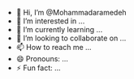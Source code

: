 - 👋 Hi, I’m @Mohammadaramedeh
- 👀 I’m interested in ...
- 🌱 I’m currently learning ...
- 💞️ I’m looking to collaborate on ...
- 📫 How to reach me ...
- 😄 Pronouns: ...
- ⚡ Fun fact: ...

<!---
Mohammadaramedeh/Mohammadaramedeh is a ✨ special ✨ repository because its `README.md` (this file) appears on your GitHub profile.
You can click the Preview link to take a look at your changes.
--->
